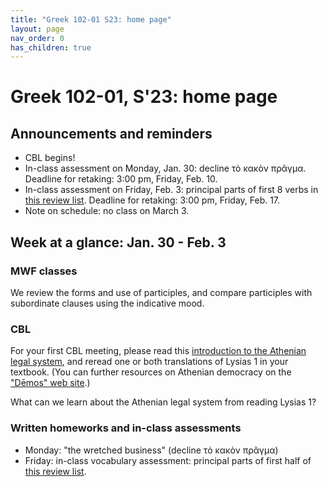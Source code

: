 ```yaml
---
title: "Greek 102-01 S23: home page"
layout: page
nav_order: 0
has_children: true
---
```




# Greek 102-01, S'23: home page



## Announcements and reminders

- CBL begins!
- In-class assessment on Monday, Jan. 30: decline τὸ κακὸν πρᾶγμα. Deadline for retaking: 3:00 pm, Friday, Feb. 10.
- In-class assessment on Friday, Feb. 3: principal parts of first 8 verbs in [this review list](https://hellenike.github.io/textbook/review/module1-review/vocabulary). Deadline for retaking: 3:00 pm, Friday, Feb. 17.
- Note on schedule: no class on March 3.




## Week at a glance: Jan. 30 - Feb. 3

### MWF classes

We review the forms and use of participles, and compare participles with subordinate clauses using the indicative mood.

### CBL
For your first CBL meeting, please read this [introduction to the Athenian legal system](https://www.stoa.org/demos/article_intro_legal_system@page=all&greekEncoding=UnicodeC.html), and reread one or both translations of Lysias 1 in your textbook. (You can further resources on Athenian democracy on the ["Dēmos" web site](https://www.stoa.org/demos/).)

What can we learn about the Athenian legal system from reading Lysias 1?


### Written homeworks and in-class assessments


- Monday: "the wretched business" (decline τὸ κακὸν πρᾶγμα)
- Friday: in-class vocabulary assessment: principal parts of first half of [this review list](https://hellenike.github.io/textbook/review/module1-review/vocabulary/).